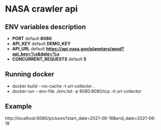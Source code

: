 # NASA crawler api

## ENV variables description
- **PORT** default **8080**
- **API_KEY** default **DEMO_KEY**
- **API_URL** default **https://api.nasa.gov/planetary/apod?api_key=%s&date=%s**
- **CONCURRENT_REQUESTS** default **5**

## Running docker 
- docker build --no-cache -t url-collector .
- docker run --env-file ./env.list -p 8080:8080/tcp -it url-collector

## Example
http://localhost:8080/pictures?start_date=2021-06-16&end_date=2021-06-18
